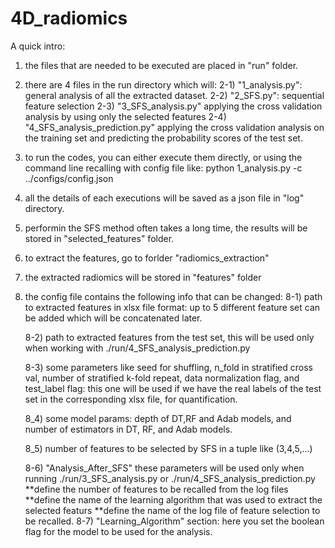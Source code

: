 # 4D_radiomics
A quick intro:
1) the files that are needed to be executed are placed in "run" folder.
2) there are 4 files in the run directory which will:
    2-1)  "1_analysis.py": general analysis of all the extracted dataset.
    2-2)  "2_SFS.py": sequential feature selection
    2-3)  "3_SFS_analysis.py" applying the cross validation analysis by using only the selected features
    2-4)  "4_SFS_analysis_prediction.py" applying the cross validation analysis on the training set and predicting the probability scores of the test set.
3) to run the codes, you can either execute them directly, or using the command line recalling with config file like: python 1_analysis.py -c ../configs/config.json
4) all the details of each executions will be saved as a json file in "log" directory.
5) performin the SFS method often takes a long time, the results will be stored in "selected_features" folder.
6) to extract the features, go to forlder "radiomics_extraction"
7) the extracted radiomics will be stored in "features" folder
8) the config file contains the following info that can be changed:
    8-1) path to extracted features in xlsx file format: up to 5 different feature set can be added which will be concatenated later.
    
    8-2) path to extracted features from the test set, this will be used only when working with ./run/4_SFS_analysis_prediction.py
    
    8-3) some parameters like seed for shuffling, n_fold in stratified cross val, number of stratified k-fold repeat, data normalization flag, and test_label flag: this one will            be used if we have the real labels of the test set in the corresponding xlsx file, for quantification.
    
    8_4) some model params: depth of DT,RF and Adab models, and number of estimators in DT, RF, and Adab models.
    
    8_5) number of features to be selected by SFS in a tuple like (3,4,5,...)
    
    8-6) "Analysis_After_SFS" these parameters will be used only when running ./run/3_SFS_analysis.py or ./run/4_SFS_analysis_prediction.py
          **define the number of features to be recalled from the log files
          **define the name of the learning algorithm that was used to extract the selected featurs
          **define the name of the log file of feature selection to be recalled.
   8-7) "Learning_Algorithm" section: here you set the boolean flag for the model to be used for the analysis.
